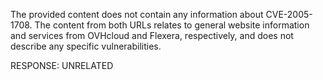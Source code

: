 The provided content does not contain any information about CVE-2005-1708. The content from both URLs relates to general website information and services from OVHcloud and Flexera, respectively, and does not describe any specific vulnerabilities.

RESPONSE: UNRELATED
